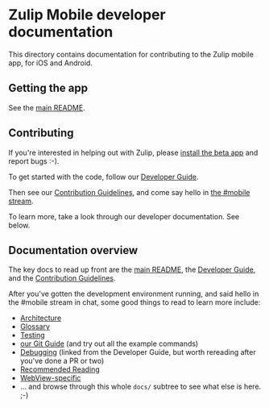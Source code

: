 # Zulip Mobile developer documentation

This directory contains documentation for contributing to the Zulip
mobile app, for iOS and Android.


## Getting the app

See the [main README](../README.md).


## Contributing

If you're interested in helping out with Zulip, please [install the
beta app](../README.md#using-the-beta) and report bugs :-).

To get started with the code, follow our [Developer
Guide](developer-guide.md).

Then see our [Contribution Guidelines](../CONTRIBUTING.md), and come
say hello in [the #mobile stream](../README.md#discussion).

To learn more, take a look through our developer documentation.
See below.


## Documentation overview

The key docs to read up front are the [main README](../README.md), the
[Developer Guide](developer-guide.md), and the [Contribution
Guidelines](../CONTRIBUTING.md).

After you've gotten the development environment running, and said
hello in the #mobile stream in chat, some good things to read to learn
more include:

* [Architecture](architecture.md)
* [Glossary](glossary.md)
* [Testing](howto/testing.md)
* [our Git Guide](howto/git.md) (and try out all the example commands)
* [Debugging](howto/debugging.md) (linked from the Developer Guide,
  but worth rereading after you've done a PR or two)
* [Recommended Reading](background/recommended-reading.md)
* [WebView-specific](background/webview.md)
* ... and browse through this whole `docs/` subtree to see what else
  is here. ;-)
